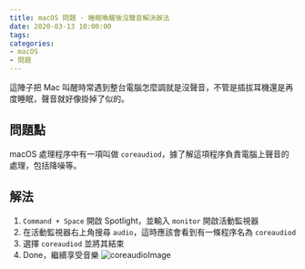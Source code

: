```yaml
---
title: macOS 問題 - 睡眠喚醒後沒聲音解決辦法
date: 2020-03-13 10:00:00
tags:
categories:
- macOS
- 問題
---
```

這陣子把 Mac 叫醒時常遇到整台電腦怎麼調就是沒聲音，不管是插拔耳機還是再度睡眠，聲音就好像掛掉了似的。
<!-- more -->
## 問題點
macOS 處理程序中有一項叫做 `coreaudiod`，據了解這項程序負責電腦上聲音的處理，包括降噪等。
## 解法
1. `Command + Space` 開啟 Spotlight，並輸入 `monitor` 開啟活動監視器
2. 在活動監視器右上角搜尋 `audio`，這時應該會看到有一條程序名為 `coreaudiod`
3. 選擇 `coreaudiod` 並將其結束
4. Done，繼續享受音樂
![coreaudioImage](https://okewvg.bn.files.1drv.com/y4mo5arM8l1RuCzE3KZTfB89bzDrasII4k_YfhqOLA46Sn5WhqTzLBMCd42fKsrkw9gdrYls9CVm4bEz01azD-aTkcT2a8iye2OYPOd_bp7gH9TH-pjedvAxJGZYVB9vSht-7zAdt4Y3Nsn2PxlZ5PyRFhmN1Gcg90syTONEGk1Km05CG9XWTDPzXd55GTvUPIwOTpn6cOowir2aUMj5nXDog)